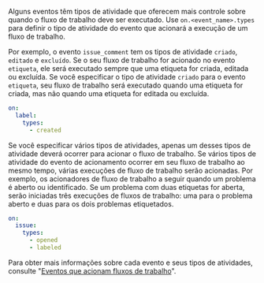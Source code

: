 Alguns eventos têm tipos de atividade que oferecem mais controle sobre quando o fluxo de trabalho deve ser executado. Use `on.<event_name>.types` para definir o tipo de atividade do evento que acionará a execução de um fluxo de trabalho.

Por exemplo, o evento `issue_comment` tem os tipos de atividade `criado`, `editado` e `excluído`. Se o seu fluxo de trabalho for acionado no evento `etiqueta`, ele será executado sempre que uma etiqueta for criada, editada ou excluída. Se você especificar o tipo de atividade `criado` para o evento `etiqueta`, seu fluxo de trabalho será executado quando uma etiqueta for criada, mas não quando uma etiqueta for editada ou excluída.

```yaml
on:
  label:
    types:
      - created
```

Se você especificar vários tipos de atividades, apenas um desses tipos de atividade deverá ocorrer para acionar o fluxo de trabalho. Se vários tipos de atividade do evento de acionamento ocorrer em seu fluxo de trabalho ao mesmo tempo, várias execuções de fluxo de trabalho serão acionadas. Por exemplo, os acionadores de fluxo de trabalho a seguir quando um problema é aberto ou identificado. Se um problema com duas etiquetas for aberta, serão iniciadas três execuções de fluxos de trabalho: uma para o problema aberto e duas para os dois problemas etiquetados.

```yaml
on:
  issue:
    types:
      - opened
      - labeled
```

Para obter mais informações sobre cada evento e seus tipos de atividades, consulte "[Eventos que acionam fluxos de trabalho](/actions/using-workflows/events-that-trigger-workflows)".

